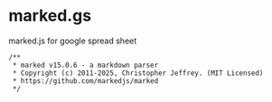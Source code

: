 marked.gs
========================================
marked.js for google spread sheet

```
/**
 * marked v15.0.6 - a markdown parser
 * Copyright (c) 2011-2025, Christopher Jeffrey. (MIT Licensed)
 * https://github.com/markedjs/marked
 */
```

